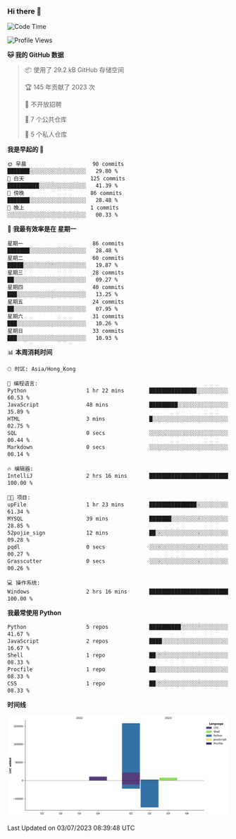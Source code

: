 ### Hi there 👋

<!--
**Mrzqd/Mrzqd** is a ✨ _special_ ✨ repository because its `README.md` (this file) appears on your GitHub profile.

Here are some ideas to get you started:

- 🔭 I’m currently working on ...
- 🌱 I’m currently learning ...
- 👯 I’m looking to collaborate on ...
- 🤔 I’m looking for help with ...
- 💬 Ask me about ...
- 📫 How to reach me: ...
- 😄 Pronouns: ...
- ⚡ Fun fact: ...
-->
<!--START_SECTION:waka-->
![Code Time](http://img.shields.io/badge/Code%20Time-111%20hrs%2038%20mins-blue)

![Profile Views](http://img.shields.io/badge/%E4%B8%AA%E4%BA%BA%E8%B5%84%E6%96%99%E8%A7%82%E7%9C%8B%E6%AC%A1%E6%95%B0-2-blue)

**🐱 我的 GitHub 数据** 

> 📦  使用了 29.2 kB GitHub 存储空间 
 > 
> 🏆 145 年贡献了 2023 次
 > 
> 🚫 不开放招聘
 > 
> 📜 7 个公共仓库 
 > 
> 🔑 5 个私人仓库 
 > 
**我是早起的 🐤** 

```text
🌞 早晨                     90 commits          ███████░░░░░░░░░░░░░░░░░░   29.80 % 
🌆 白天                     125 commits         ██████████░░░░░░░░░░░░░░░   41.39 % 
🌃 傍晚                     86 commits          ███████░░░░░░░░░░░░░░░░░░   28.48 % 
🌙 晚上                     1 commits           ░░░░░░░░░░░░░░░░░░░░░░░░░   00.33 % 
```
📅 **我最有效率是在 星期一** 

```text
星期一                      86 commits          ███████░░░░░░░░░░░░░░░░░░   28.48 % 
星期二                      60 commits          █████░░░░░░░░░░░░░░░░░░░░   19.87 % 
星期三                      28 commits          ██░░░░░░░░░░░░░░░░░░░░░░░   09.27 % 
星期四                      40 commits          ███░░░░░░░░░░░░░░░░░░░░░░   13.25 % 
星期五                      24 commits          ██░░░░░░░░░░░░░░░░░░░░░░░   07.95 % 
星期六                      31 commits          ███░░░░░░░░░░░░░░░░░░░░░░   10.26 % 
星期日                      33 commits          ███░░░░░░░░░░░░░░░░░░░░░░   10.93 % 
```


📊 **本周消耗时间** 

```text
🕑︎ 时区: Asia/Hong_Kong

💬 编程语言: 
Python                   1 hr 22 mins        ███████████████░░░░░░░░░░   60.53 % 
JavaScript               48 mins             █████████░░░░░░░░░░░░░░░░   35.89 % 
HTML                     3 mins              █░░░░░░░░░░░░░░░░░░░░░░░░   02.75 % 
SQL                      0 secs              ░░░░░░░░░░░░░░░░░░░░░░░░░   00.44 % 
Markdown                 0 secs              ░░░░░░░░░░░░░░░░░░░░░░░░░   00.14 % 

🔥 编辑器: 
IntelliJ                 2 hrs 16 mins       █████████████████████████   100.00 % 

🐱‍💻 项目: 
upFile                   1 hr 23 mins        ███████████████░░░░░░░░░░   61.34 % 
MYSQL                    39 mins             ███████░░░░░░░░░░░░░░░░░░   28.85 % 
52pojie_sign             12 mins             ██░░░░░░░░░░░░░░░░░░░░░░░   09.28 % 
pqdl                     0 secs              ░░░░░░░░░░░░░░░░░░░░░░░░░   00.27 % 
Grasscutter              0 secs              ░░░░░░░░░░░░░░░░░░░░░░░░░   00.26 % 

💻 操作系统: 
Windows                  2 hrs 16 mins       █████████████████████████   100.00 % 
```

**我最常使用 Python** 

```text
Python                   5 repos             ██████████░░░░░░░░░░░░░░░   41.67 % 
JavaScript               2 repos             ████░░░░░░░░░░░░░░░░░░░░░   16.67 % 
Shell                    1 repo              ██░░░░░░░░░░░░░░░░░░░░░░░   08.33 % 
Procfile                 1 repo              ██░░░░░░░░░░░░░░░░░░░░░░░   08.33 % 
CSS                      1 repo              ██░░░░░░░░░░░░░░░░░░░░░░░   08.33 % 
```



**时间线**

![Lines of Code chart](https://raw.githubusercontent.com/Mrzqd/Mrzqd/main/assets/bar_graph.png)


 Last Updated on 03/07/2023 08:39:48 UTC
<!--END_SECTION:waka-->
